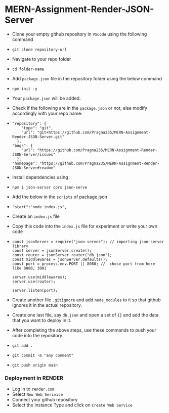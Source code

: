 # MERN-Assignment-Render-JSON-Server

* Clone your empty github repository in `VSCode` using the following command
*     git clone repository-url
* Navigate to your repo folder
*     cd folder-name
* Add `package.json` file in the repository folder using the below command
*     npm init -y
* Your `package.json` will be added.
* Check if the following are in the `package.json` or not, else modify accordingly with your repo name:
*     "repository": {
          "type": "git",
          "url": "git+https://github.com/Pragna235/MERN-Assignment-Render-JSON-Server.git"
        },
      "bugs": {
          "url": "https://github.com/Pragna235/MERN-Assignment-Render-JSON-Server/issues"
        },
      "homepage": "https://github.com/Pragna235/MERN-Assignment-Render-JSON-Server#readme"

* Install dependencies using :
*     npm i json-server cors json-serve
* Add the below in the `scripts` of package.json
*     "start":"node index.js",
* Create an `index.js` file
* Copy this code into the `index.js` file for experiment or write your own code
*     const jsonServer = require("json-server"); // importing json-server library
      const server = jsonServer.create();
      const router = jsonServer.router("db.json");
      const middlewares = jsonServer.defaults();
      const port = process.env.PORT || 8080; //  chose port from here like 8080, 3001

      server.use(middlewares);
      server.use(router);

      server.listen(port);
* Create another file `.gitignore` and add `node_modules` to it so that github ignores it in the actual repository.
* Create one last file, say `db.json` and open a set of `{}` and add the data that you want to deploy in it.


* After completing the above steps, use these commands to push your code into the repository
*     git add .
*     git commit -m "any comment"
*     git push origin main

### Deployment in RENDER

* Log in to `render.com`
* Select `New Web Serivice`
* Connect your github repository
* Select the Instance Type and click on `Create Web Service`
